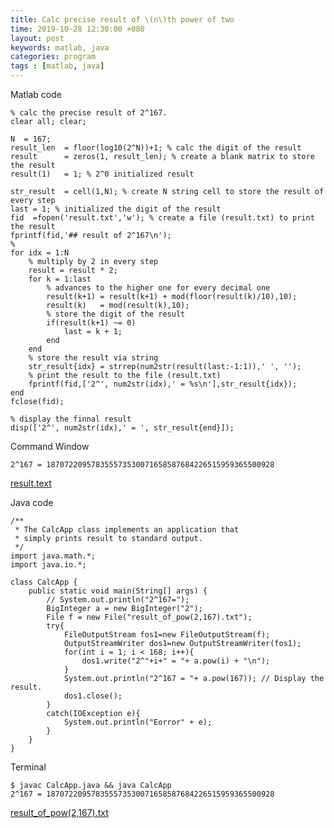 ```yaml
---
title: Calc precise result of \(n\)th power of two
time: 2019-10-28 12:30:00 +080
layout: post
keywords: matlab, java
categories: program
tags : [matlab, java]
---
```


Matlab code

	% calc the precise result of 2^167. 
	clear all; clear;

	N  = 167;
	result_len  = floor(log10(2^N))+1; % calc the digit of the result
	result      = zeros(1, result_len); % create a blank matrix to store the result
	result(1)   = 1; % 2^0 initialized result

	str_result  = cell(1,N); % create N string cell to store the result of every step
	last = 1; % initialized the digit of the result
	fid  =fopen('result.txt','w'); % create a file (result.txt) to print the result
	fprintf(fid,'## result of 2^167\n');
	%
	for idx = 1:N
	    % multiply by 2 in every step
	    result = result * 2;   
	    for k = 1:last
	        % advances to the higher one for every decimal one
	        result(k+1) = result(k+1) + mod(floor(result(k)/10),10);
	        result(k)   = mod(result(k),10);
	        % store the digit of the result
	        if(result(k+1) ~= 0)
	            last = k + 1;
	        end
	    end
	    % store the result via string
	    str_result{idx} = strrep(num2str(result(last:-1:1)),' ', '');
	    % print the result to the file (result.txt)
	    fprintf(fid,['2^', num2str(idx),' = %s\n'],str_result{idx});
	end
	fclose(fid);

	% display the finnal result
	disp(['2^', num2str(idx),' = ', str_result{end}]);

Command Window

	2^167 = 187072209578355573530071658587684226515959365500928

<a href="{{site.baseurl}}/assets/attachment/result.txt">result.text</a>

Java code

	/**
	 * The CalcApp class implements an application that
	 * simply prints result to standard output.
	 */
	import java.math.*;
	import java.io.*;

	class CalcApp {
	    public static void main(String[] args) {
	        // System.out.println("2^167="); 
	        BigInteger a = new BigInteger("2");
	        File f = new File("result_of_pow(2,167).txt");
	        try{
				FileOutputStream fos1=new FileOutputStream(f);
				OutputStreamWriter dos1=new OutputStreamWriter(fos1);
				for(int i = 1; i < 168; i++){
					dos1.write("2^"+i+" = "+ a.pow(i) + "\n");
				}
				System.out.println("2^167 = "+ a.pow(167)); // Display the result.
				dos1.close();
			}
			catch(IOException e){
				System.out.println("Eorror" + e);
			}
	    }
	}

Terminal

	$ javac CalcApp.java && java CalcApp
	2^167 = 187072209578355573530071658587684226515959365500928

<a href="{{site.baseurl}}/assets/attachment/result_of_pow(2,167).txt">result_of_pow(2,167).txt</a>

